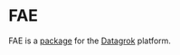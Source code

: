 # FAE

FAE is a [package](https://datagrok.ai/help/develop/develop#packages) for the [Datagrok](https://datagrok.ai) platform.